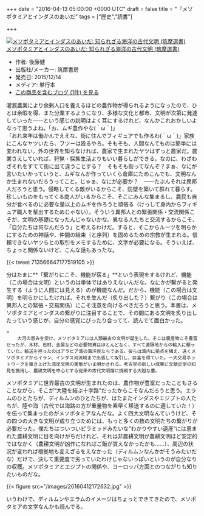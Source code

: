 
+++
date = "2016-04-13 05:00:00 +0000 UTC"
draft = false
title = "『メソポタミアとインダスのあいだ"
tags = ["歴史","読書"]

+++
<div class="hatena-asin-detail"><a href="http://www.amazon.co.jp/exec/obidos/ASIN/4480016325/bestylesnet-22/"><img src="http://ecx.images-amazon.com/images/I/41oLSB%2BWs6L._SL160_.jpg" class="hatena-asin-detail-image" alt="メソポタミアとインダスのあいだ: 知られざる海洋の古代文明 (筑摩選書)" title="メソポタミアとインダスのあいだ: 知られざる海洋の古代文明 (筑摩選書)"/></a><div class="hatena-asin-detail-info"><a href="http://www.amazon.co.jp/exec/obidos/ASIN/4480016325/bestylesnet-22/">メソポタミアとインダスのあいだ: 知られざる海洋の古代文明 (筑摩選書)</a><ul><li><span class="hatena-asin-detail-label">作者:</span> 後藤健</li><li><span class="hatena-asin-detail-label">出版社/メーカー:</span> 筑摩書房</li><li><span class="hatena-asin-detail-label">発売日:</span> 2015/12/14</li><li><span class="hatena-asin-detail-label">メディア:</span> 単行本</li><li><a href="http://d.hatena.ne.jp/asin/4480016325/bestylesnet-22" target="_blank">この商品を含むブログ (1件) を見る</a></li></ul></div><div class="hatena-asin-detail-foot"></div></div>灌漑農業により余剰人口を養えるほどの農作物が得られるようになったので、ひとは余暇を得、また分業するようになり、多様な文化と都市、文明が次第に発達していった――という感じの説明はよく耳にするけれど、なんかこれおかしいよなって思うよね。「お、ムギ豊作やな(＾ω＾)」<br/>
「おれ来年は働かんでええな、街に住んでフィギュアでも作るわ(＾ω＾)」家族にこんなヤツいたら、フツーは殴るやろ。そもそも、人間なんてものは簡単には変われない。外の世界を知らなければ、農家で生まれたヤツはずっと農家だ。農業さえしていれば、狩猟・採集生活よりもいい暮らしができる。なのに、わざわざそれをすてて街に出て違うことする？　そもそも街ってなんぞ？まぁ、なにが言いたいかっていうと、ムギなんか作っていくら倉庫にためこんでも、文明なんか生まれないだろうってこと。じゃぁ、なにが必要か？　――たぶんそれは異邦人だろうと思う。侵略してくる敵がいるからこそ、防壁を築いて群れて暮らす。珍しいものをもってくる商人がいるからこそ、そこにみんな集まるし、農民も自分が食べるのに必要な量以上のムギを作ろうと頑張る（けっして身内からフィギュア職人を輩出するためじゃない）。そういう異邦人との緊張関係・交流関係こそが、文明の基礎になったんじゃないかな。異なる人たちと交流するからこそ、「自分たちは何なんだろう」と考えるわけだ。すると、そこからルーツを明らかにするための神話や、仲間の結束（と序列）を固めるための宗教が生まれる。信頼できないヤツらとの取引をメモするために、文字が必要になる。そういえば、ちょっと関係ないけど、こんな話もあったな。

{{< tweet 713566647177519105 >}}

分はたまに**「繋がりにこそ、機能が宿る」**という表現をするけれど、機能（この場合は文明）というのは単体ではありえないんだな。なにかが繋がると発生する（ように人間には見える）のが機能なんだ。だから、機能（この場合は文明）を明らかにしたければ、それを生んだ（炙り出した？）繋がり（この場合は異邦人との緊張・交易関係）にこそ注意を向けるべきだろうと思う。本書は、メソポタミアとインダスの繋がりに注目することで、その間にある文明を炙り出したっていう感じが、自分の感覚にぴったり合ってて、読んでて面白かった。

    >
        大河の恵みを受け、メソポタミアには人類最古の文明が誕生した。そこは農産物こそ豊富だったが、木材、石材、金属などの必要物資はほとんどなく、すべて遠隔地からの輸入に頼っていた。輸送を担ったのはアラビア湾の海洋民たちである。彼らは湾内に拠点を構え、遠くメソポタミアからイラン、インダス河流域まで出張して取引し、巨富を得ていた。一大交易ネットワークを築き上げた湾岸文明の実態がいま明かされる。考古学の新しい成果に文献史学の知見を援用し、農耕文明を中心とする従来の古代文明論に挑戦する大胆な書。

    
メソポタミアに世界最古の文明が生まれたのは、農作物が豊富だったこともさることながら、そこが“大陸を結ぶ十字路”だったからこそなんだろうと思う。エラムのひとたちが、ディルムンのひとたちが、はたまたインダスやエジプトの人たちが、陸や海（古代では海路の方が重量物を素早く移送するのに適していた！）を伝って集まったのがメソポタミアなんだな。よく四大文明なんていうけど、その四つの大きな文明が成り立つためには、もっと多くの数の文明たちの繋がりが必要だった。僕たちはついついピラミッドみたいな“わかりやすい遺産”には恵まれた農耕文明に目を向けがちだけれど、それは非農耕文明が農耕文明ほど安定的ではなかく（農耕文明が凶作になればご飯が買えなかったかも……）、周辺の状況が変われば根拠地も変えざるをえなかった（ディルムンなんかがそうみたいだな）だけで、決して重要度で劣っていたわけじゃないっぽいというのが自分なりの収穫。メソポタミアとエジプトの関係や、ヨーロッパ方面とのつながりも知りたいものだな。

{{< figure src="/images/20160412172632.jpg"  >}}

いうわけで、ディルムンやエラムのイメージはちょっとできてきたので、メソポタミアの文学なんかも読んでる。


